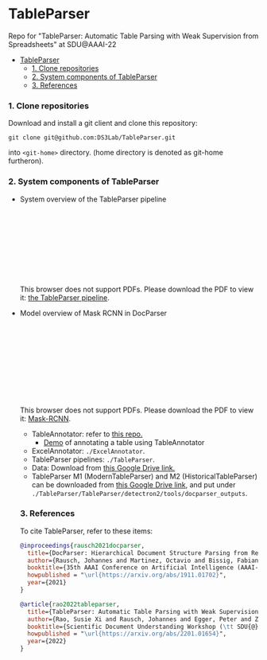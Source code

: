 # TableParser
Repo for "TableParser: Automatic Table Parsing with Weak Supervision from Spreadsheets" at SDU@AAAI-22 

- [TableParser](#tableparser)
    - [1. Clone repositories](#1-clone-repositories)
    - [2. System components of TableParser](#2-system-components-of-tableparser)
    - [3. References](#3-references)

### 1. Clone repositories
Download and install a git client and clone this repository:
```batch
git clone git@github.com:DS3Lab/TableParser.git
```
into `<git-home>` directory. (home directory is denoted as git-home furtheron).

### 2. System components of TableParser
- System overview of the TableParser pipeline 
    <object data="https://github.com/DS3Lab/TableParser/blob/main/figures/TableParser.drawio.pdf" type="application/pdf" width="700px" height="700px">
    <embed src="https://github.com/DS3Lab/TableParser/blob/main/figures/TableParser.drawio.pdf">
        <p>This browser does not support PDFs. Please download the PDF to view it: <a href="https://github.com/DS3Lab/TableParser/blob/main/figures/TableParser.drawio.pdf">the TableParser pipeline</a>.</p>
    </embed>

- Model overview of Mask RCNN in DocParser

    <object data="https://github.com/DS3Lab/TableParser/blob/main/figures/mask-rcnn.drawio.pdf" type="application/pdf" width="700px" height="700px">
    <embed src="https://github.com/DS3Lab/TableParser/blob/main/figures/mask-rcnn.drawio.pdf">
        <p>This browser does not support PDFs. Please download the PDF to view it: <a href="https://github.com/DS3Lab/TableParser/blob/main/figures/mask-rcnn.drawio.pdf">Mask-RCNN</a>.</p>
    </embed>
</object>


- TableAnnotator: refer to [this repo.](https://anonymous.4open.science/r/doc_annotation-SDU-AAAI22/README.md) 
  - [Demo](https://github.com/DS3Lab/TableParser/blob/main/demo/2021-06-15%2002-05-58.gif) of annotating a table using TableAnnotator
- ExcelAnnotator: `./ExcelAnnotator`.
- TableParser pipelines: `./TableParser`.
- Data: Download from [this Google Drive link.](https://drive.google.com/file/d/1gaaHMG6f7sIH1DK4Ybg13_lBHNS2wbbn/view?usp=sharing)
- TableParser M1 (ModernTableParser) and M2 (HistoricalTableParser) can be downloaded from [this Google Drive link,](https://drive.google.com/file/d/1HxILaFrymyjuUtqyqcz3fyS5TrLhf-05/view?usp=sharing) and put under `./TableParser/TableParser/detectron2/tools/docparser_outputs`. 

### 3. References
To cite TableParser, refer to these items:
```bibtex
@inproceedings{rausch2021docparser,
  title={DocParser: Hierarchical Document Structure Parsing from Renderings},
  author={Rausch, Johannes and Martinez, Octavio and Bissig, Fabian and Zhang, Ce and Feuerriegel, Stefan},
  booktitle={35th AAAI Conference on Artificial Intelligence (AAAI-21)(virtual)},
  howpublished = "\url{https://arxiv.org/abs/1911.01702}",
  year={2021}
}
```
```bibtex
@article{rao2022tableparser,
  title={TableParser: Automatic Table Parsing with Weak Supervision from Spreadsheets},
  author={Rao, Susie Xi and Rausch, Johannes and Egger, Peter and Zhang, Ce},
  booktitle={Scientific Document Understanding Workshop (\tt SDU{@}AAAI-22)(virtual)},
  howpublished = "\url{https://arxiv.org/abs/2201.01654}",
  year={2022}
}
```
